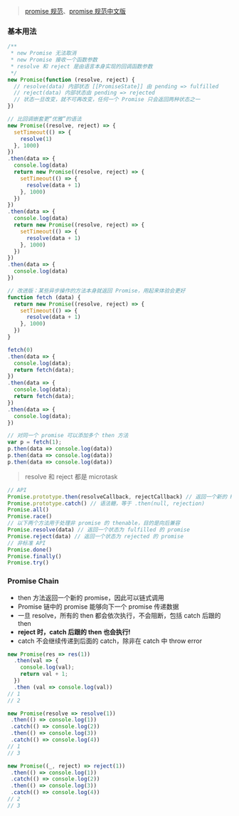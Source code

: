 > [promise 规范](https://promisesaplus.com)、[promise 规范中文版](https://juejin.im/post/5b9ce8fe6fb9a05cf3711c98)

### 基本用法

```js
/**
 * new Promise 无法取消
 * new Promise 接收一个函数参数
 * resolve 和 reject 是由语言本身实现的回调函数参数
 */
new Promise(function (resolve, reject) {
  // resolve(data) 内部状态 [[PromiseState]] 由 pending => fulfilled
  // reject(data) 内部状态由 pending => rejected
  // 状态一旦改变，就不可再改变，任何一个 Promise 只会返回两种状态之一
})

// 比回调嵌套更“优雅”的语法
new Promise((resolve, reject) => {
  setTimeout(() => {
    resolve(1)
  }, 1000)
})
.then(data => {
  console.log(data)
  return new Promise((resolve, reject) => {
    setTimeout(() => {
      resolve(data + 1)
    }, 1000)
  })
})
.then(data => {
  console.log(data)
  return new Promise((resolve, reject) => {
    setTimeout(() => {
      resolve(data + 1)
    }, 1000)
  })
})
.then(data => {
  console.log(data)
})

// 改进版：某些异步操作的方法本身就返回 Promise，用起来体验会更好
function fetch (data) {
  return new Promise((resolve, reject) => {
    setTimeout(() => {
      resolve(data + 1)
    }, 1000)
  })
}

fetch(0)
.then(data => {
  console.log(data);
  return fetch(data);
})
.then(data => {
  console.log(data);
  return fetch(data);
})
.then(data => {
  console.log(data);
})

// 对同一个 promise 可以添加多个 then 方法
var p = fetch(1);
p.then(data => console.log(data))
p.then(data => console.log(data))
p.then(data => console.log(data))
```
> resolve 和 reject 都是 microtask

```js
// API
Promise.prototype.then(resolveCallback, rejectCallback) // 返回一个新的 Promise 实例
Promise.prototype.catch() // 语法糖，等于 .then(null, rejection)
Promise.all()
Promise.race()
// 以下两个方法用于处理非 promise 的 thenable，目的是向后兼容
Promise.resolve(data) // 返回一个状态为 fulfilled 的 promise
Promise.reject(data) // 返回一个状态为 rejected 的 promise
// 非标准 API
Promise.done()
Promise.finally()
Promise.try()
```

### Promise Chain

- then 方法返回一个新的 promise，因此可以链式调用
- Promise 链中的 promise 能够向下一个 promise 传递数据
- 一旦 resolve，所有的 then 都会依次执行，不会阻断，包括 catch 后跟的 then
- **reject 时，catch 后跟的 then 也会执行!**
- catch 不会继续传递到后面的 catch，除非在 catch 中 throw error

```js
new Promise(res => res(1))
  .then(val => {
    console.log(val);
    return val + 1;
  })
  .then (val => console.log(val))
// 1
// 2

new Promise(resolve => resolve(1))
 .then(() => console.log(1))
 .catch(() => console.log(2))
 .then(() => console.log(3))
 .catch(() => console.log(4))
// 1
// 3

new Promise((_, reject) => reject(1))
 .then(() => console.log(1))
 .catch(() => console.log(2))
 .then(() => console.log(3))
 .catch(() => console.log(4))
// 2
// 3
```
